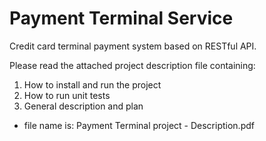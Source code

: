 # Payment Terminal Service
Credit card terminal payment system based on RESTful API.

Please read the attached project description file containing: 
1. How to install and run the project 
2. How to run unit tests
3. General description and plan 

* file name is: Payment Terminal project - Description.pdf

